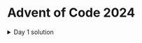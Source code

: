 # Advent of Code 2024

<details>
<summary>Day 1 solution</summary>
<br>
<details>
<summary>Part 1</summary>
<br>

# Code
```javascript
const fs = require("fs");

const solution = (input) => {
  const left = [];
  const right = [];
  const differences = [];
  let sum = 0;

  fs.readFile(input, "utf8", (err, data) => {
    if (err) {
      console.error(err);
      return;
    }

    const lines = data.trim().split("\n");

    lines.forEach((line) => {
      const [l, r] = line.trim().split(/\s+/).map(Number);
      left.push(l);
      right.push(r);
    });

    console.log("left: ", left, "\n");
    console.log("right: ", right, "\n");

    left.sort((a, b) => a - b);
    right.sort((a, b) => a - b);

    console.log("left: ", left, "\n");
    console.log("right: ", right, "\n");

    for (let i = 0; i < left.length; i++) {
      differences.push(Math.abs(left[i] - right[i]));
    }
    console.log(differences);

    for (let i = 0; i < differences.length; i++) {
      sum += differences[i];
    }
    console.log("sum: ", sum);
  });
};

solution("input.txt");
```

# What it does

The code reads the input file and splits the lines into two arrays. The arrays are then sorted in ascending order.
The difference between the elements in the arrays is calculated and pushed into a new array.
The sum of the differences is then calculated and printed to the console.

## How the code works

1. Read the input file
- The function uses the Node.js fs module to read the file at the specified input path.
- It reads the file asynchronously and splits the contents into lines for processing.
- If there's an error while reading the file, it logs the error and exits early.

2. Extract the left and right values
- Each line of the file is assumed to contain two numbers separated by whitespace.
- The line is split into two parts, parsed into numbers, and stored in:
    left: Contains the first number from each line.
    right: Contains the second number from each line.

3. Sort the arrays
- The left and right arrays are sorted in ascending order using the Array.sort() method.

4. Calculate the differences
- The function calculates the absolute difference between each corresponding pair of numbers in left and right.
- The differences are stored in a differences array.

5. Calculate the sum
- The differences array is iterated through, and all values are added together to compute the total sum.

6. Print the result
- The final sum is printed to the console.

</details>

<details>
<summary>Part 2</summary>

# Code
```javascript
const fs = require("fs");

const solution = (input) => {
  const left = [];
  const right = [];

  fs.readFile(input, "utf8", (err, data) => {
    if (err) {
      console.error(err);
      return;
    }

    const lines = data.trim().split("\n");

    lines.forEach((line) => {
      const [l, r] = line.trim().split(/\s+/).map(Number);
      left.push(l);
      right.push(r);
    });

    console.log("left: ", left, "\n");
    console.log("right: ", right, "\n");

    const appearances = {};
    let similarityScore = 0;
    for (let i = 0; i < right.length; i++) {
      const number = right[i];
      if (appearances[number] === undefined) {
        appearances[number] = 1;
      } else {
        appearances[number]++;
      }
    }
    console.log("appearances: ", appearances, "\n");

    for (let i = 0; i < left.length; i++) {
      const j = left[i];
      if (appearances[j] !== undefined) {
        similarityScore += appearances[j] * j;
      }
    }
    console.log("similarityScore: ", similarityScore);
  });
};

solution("input.txt");
```

# What it does

The code reads the input file and splits the lines into two arrays.
The code then calculates the similarity score between the two arrays.
The similarity score is calculated by multiplying the number of times a number appears in the right array by the number itself.
The final similarity score is then printed to the console.

## How the code works

1. Read the input file
- The function uses the Node.js fs module to read the file at the specified input path.
- It reads the file asynchronously and splits the contents into lines for processing.
- If there's an error while reading the file, it logs the error and exits early.

2. Extract the left and right values
- Each line of the file is assumed to contain two numbers separated by whitespace.
- The line is split into two parts, parsed into numbers, and stored in:
    left: Contains the first number from each line.
    right: Contains the second number from each line.

3. Count the appearances
- The function counts the number of times each number appears in the right array.
- It uses an object, appearances, to store the count of each number.

4. Calculate the similarity score
- The function iterates through the left array and checks if the number appears in the appearances object.
- If the number appears, the similarity score is increased by the product of the number and its count in the appearances object.

5. Print the result
- The final similarity score is printed to the console.

</details>
</details>

